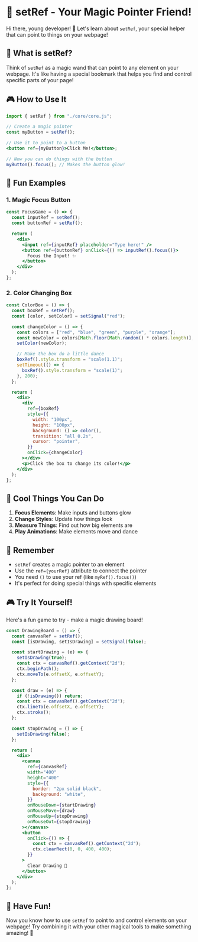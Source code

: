 # 🎯 setRef - Your Magic Pointer Friend!

Hi there, young developer! 👋 Let's learn about `setRef`, your special helper
that can point to things on your webpage!

## 🤔 What is setRef?

Think of `setRef` as a magic wand that can point to any element on your webpage.
It's like having a special bookmark that helps you find and control specific
parts of your page!

## 🎮 How to Use It

```jsx
import { setRef } from "./core/core.js";

// Create a magic pointer
const myButton = setRef();

// Use it to point to a button
<button ref={myButton}>Click Me!</button>;

// Now you can do things with the button
myButton().focus(); // Makes the button glow!
```

## 🌟 Fun Examples

### 1. Magic Focus Button

```jsx
const FocusGame = () => {
  const inputRef = setRef();
  const buttonRef = setRef();

  return (
    <div>
      <input ref={inputRef} placeholder="Type here!" />
      <button ref={buttonRef} onClick={() => inputRef().focus()}>
        Focus the Input! ✨
      </button>
    </div>
  );
};
```

### 2. Color Changing Box

```jsx
const ColorBox = () => {
  const boxRef = setRef();
  const [color, setColor] = setSignal("red");

  const changeColor = () => {
    const colors = ["red", "blue", "green", "purple", "orange"];
    const newColor = colors[Math.floor(Math.random() * colors.length)];
    setColor(newColor);

    // Make the box do a little dance
    boxRef().style.transform = "scale(1.1)";
    setTimeout(() => {
      boxRef().style.transform = "scale(1)";
    }, 200);
  };

  return (
    <div>
      <div
        ref={boxRef}
        style={{
          width: "100px",
          height: "100px",
          background: () => color(),
          transition: "all 0.2s",
          cursor: "pointer",
        }}
        onClick={changeColor}
      ></div>
      <p>Click the box to change its color!</p>
    </div>
  );
};
```

## 🎨 Cool Things You Can Do

1. **Focus Elements**: Make inputs and buttons glow
2. **Change Styles**: Update how things look
3. **Measure Things**: Find out how big elements are
4. **Play Animations**: Make elements move and dance

## 🎯 Remember

- `setRef` creates a magic pointer to an element
- Use the `ref={yourRef}` attribute to connect the pointer
- You need `()` to use your ref (like `myRef().focus()`)
- It's perfect for doing special things with specific elements

## 🎮 Try It Yourself!

Here's a fun game to try - make a magic drawing board!

```jsx
const DrawingBoard = () => {
  const canvasRef = setRef();
  const [isDrawing, setIsDrawing] = setSignal(false);

  const startDrawing = (e) => {
    setIsDrawing(true);
    const ctx = canvasRef().getContext("2d");
    ctx.beginPath();
    ctx.moveTo(e.offsetX, e.offsetY);
  };

  const draw = (e) => {
    if (!isDrawing()) return;
    const ctx = canvasRef().getContext("2d");
    ctx.lineTo(e.offsetX, e.offsetY);
    ctx.stroke();
  };

  const stopDrawing = () => {
    setIsDrawing(false);
  };

  return (
    <div>
      <canvas
        ref={canvasRef}
        width="400"
        height="400"
        style={{
          border: "2px solid black",
          background: "white",
        }}
        onMouseDown={startDrawing}
        onMouseMove={draw}
        onMouseUp={stopDrawing}
        onMouseOut={stopDrawing}
      ></canvas>
      <button
        onClick={() => {
          const ctx = canvasRef().getContext("2d");
          ctx.clearRect(0, 0, 400, 400);
        }}
      >
        Clear Drawing 🧹
      </button>
    </div>
  );
};
```

## 🌈 Have Fun!

Now you know how to use `setRef` to point to and control elements on your
webpage! Try combining it with your other magical tools to make something
amazing! 🚀

